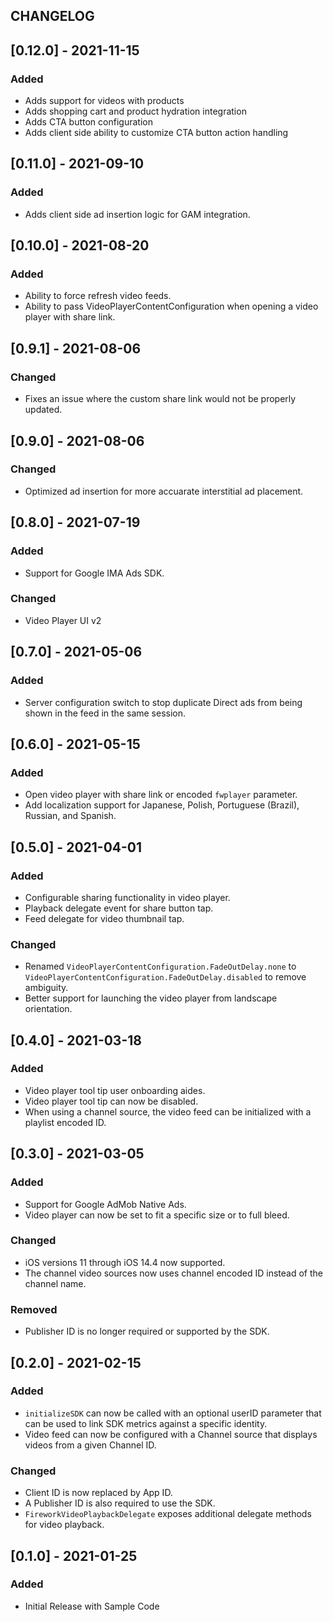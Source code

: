 ## CHANGELOG

## [0.12.0] - 2021-11-15

### Added

- Adds support for videos with products
- Adds shopping cart and product hydration integration
- Adds CTA button configuration
- Adds client side ability to customize CTA button action handling

## [0.11.0] - 2021-09-10

### Added

- Adds client side ad insertion logic for GAM integration.

## [0.10.0] - 2021-08-20

### Added

- Ability to force refresh video feeds.
- Ability to pass VideoPlayerContentConfiguration when opening a video player with share link.

## [0.9.1] - 2021-08-06

### Changed

- Fixes an issue where the custom share link would not be properly updated.

## [0.9.0] - 2021-08-06

### Changed

- Optimized ad insertion for more accuarate interstitial ad placement.

## [0.8.0] - 2021-07-19

### Added

- Support for Google IMA Ads SDK.

### Changed

- Video Player UI v2

## [0.7.0] - 2021-05-06

### Added

- Server configuration switch to stop duplicate Direct ads from being shown in the feed in the same session.

## [0.6.0] - 2021-05-15

### Added

- Open video player with share link or encoded `fwplayer` parameter.
- Add localization support for Japanese, Polish, Portuguese (Brazil), Russian, and Spanish.

## [0.5.0] - 2021-04-01

### Added

- Configurable sharing functionality in video player.
- Playback delegate event for share button tap.
- Feed delegate for video thumbnail tap.

### Changed

- Renamed `VideoPlayerContentConfiguration.FadeOutDelay.none` to `VideoPlayerContentConfiguration.FadeOutDelay.disabled` to remove ambiguity.
- Better support for launching the video player from landscape orientation. 

## [0.4.0] - 2021-03-18

### Added

- Video player tool tip user onboarding aides.
- Video player tool tip can now be disabled.
- When using a channel source, the video feed can be initialized with a playlist encoded ID.

## [0.3.0] - 2021-03-05

### Added
- Support for Google AdMob Native Ads.
- Video player can now be set to fit a specific size or to full bleed.

### Changed
- iOS versions 11 through iOS 14.4 now supported.
- The channel video sources now uses channel encoded ID instead of the channel name.

### Removed
- Publisher ID is no longer required or supported by the SDK.

## [0.2.0] - 2021-02-15

### Added
- `initializeSDK` can now be called with an optional userID parameter that can be used to link SDK metrics against a specific identity.
- Video feed can now be configured with a Channel source that displays videos from a given Channel ID.

### Changed
- Client ID is now replaced by App ID. 
- A Publisher ID is also required to use the SDK.
- `FireworkVideoPlaybackDelegate` exposes additional delegate methods for video playback.

## [0.1.0] - 2021-01-25

### Added
- Initial Release with Sample Code
